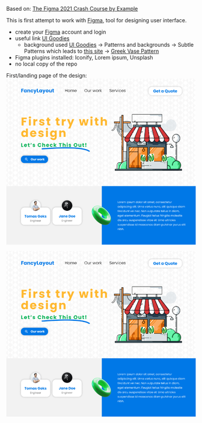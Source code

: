 Based on: [The Figma 2021 Crash Course by Example](https://www.youtube.com/watch?v=Gu1so3pz4bA)

This is first attempt to work with [Figma](https://www.figma.com/), tool for designing user interface.
* create your [Figma](https://www.figma.com/) account and login
* useful link [UI Goodies](http://www.uigoodies.com/)
  * background used [UI Goodies](http://www.uigoodies.com/) -> Patterns and backgrounds -> Subtle Patterns which leads to [this site](https://www.toptal.com/designers/subtlepatterns/?ref=uigoodies.com) -> [Greek Vase Pattern](https://www.toptal.com/designers/subtlepatterns/greek-vase-pattern/)
* Figma plugins installed: Iconify, Lorem ipsum, Unsplash
* no local copy of the repo

First/landing page of the design:
![example_ui_design_1](https://raw.githubusercontent.com/heniczyna/figma_starting_page/main/example_ui_design.PNG)

![example_ui_design_2](/example_ui_design.PNG)
